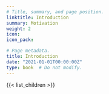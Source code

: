 ```yaml
---
# Title, summary, and page position.
linktitle: Introduction
summary: Motivation
weight: 2
icon: 
icon_pack: 

# Page metadata.
title: Introduction
date: "2021-01-01T00:00:00Z"
type: book  # Do not modify.
---
```


{{< list_children >}}